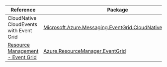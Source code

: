 | Reference | Package | Source |
|---|---|---|
|CloudNative CloudEvents with Event Grid |[Microsoft.Azure.Messaging.EventGrid.CloudNativeCloudEvents](https://www.nuget.org/packages/Microsoft.Azure.Messaging.EventGrid.CloudNativeCloudEvents)|[GitHub](https://github.com/Azure/azure-sdk-for-net/blob/main/sdk/eventgrid/Microsoft.Azure.Messaging.EventGrid.CloudNativeCloudEvents)|
|[Resource Management - Event Grid](resourcemanager.eventgrid-readme.md)|[Azure.ResourceManager.EventGrid](https://www.nuget.org/packages/Azure.ResourceManager.EventGrid)|[GitHub](https://github.com/Azure/azure-sdk-for-net/blob/main/sdk/eventgrid/Azure.ResourceManager.EventGrid)|
